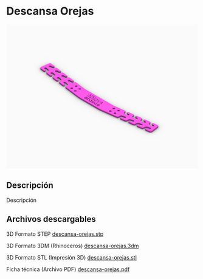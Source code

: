# Descansa Orejas

![Descansa Orejas](/descansa-orejas/images/descansa-orejas-1.jpg)

## Descripción

Descripción

## Archivos descargables

3D Formato STEP 
[descansa-orejas.stp](https://github.com/josemagr95/covid-innovarauco/raw/master/descansa-orejas/cad/step/descansa-orejas.stp)

3D Formato 3DM (Rhinoceros) 
[descansa-orejas.3dm](https://github.com/josemagr95/covid-innovarauco/raw/master/descansa-orejas/cad/3dm/descansa-orejas.3dm)

3D Formato STL (Impresión 3D) 
[descansa-orejas.stl](https://github.com/josemagr95/covid-innovarauco/raw/master/descansa-orejas/cad/stl/descansa-orejas.stl)

Ficha técnica (Archivo PDF) 
[descansa-orejas.pdf](https://github.com/josemagr95/covid-innovarauco/raw/master/descansa-orejas/docs/descansa-orejas.pdf)  